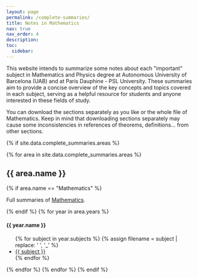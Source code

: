 ```yaml
---
layout: page
permalink: /complete-summaries/
title: Notes in Mathematics
nav: true
nav_order: 4
description:
toc:
  sidebar:
---
```


<div class="post-description">
  <p>
  This website intends to summarize some notes about each "important" subject in Mathematics and Physics degree at Autonomous University of Barcelona (UAB) and at Paris Dauphine - PSL University. These summaries aim to provide a concise overview of the key concepts and topics covered in each subject, serving as a helpful resource for students and anyone interested in these fields of study.
  </p>
  <p>
  You can download the sections separately as you like or the whole file of Mathematics. Keep in mind that downloading sections separately may cause some inconsistencies in references of theorems, definitions... from other sections.
  </p>
</div>

{% if site.data.complete_summaries.areas %}

{% for area in site.data.complete_summaries.areas %}

<h2>{{ area.name }}</h2>
{% if area.name == "Mathematics" %}
<p>Full summaries of <a href="https://github.com/victorballester7/complete-summaries/releases/latest/download/main_math.pdf" target="_top">Mathematics</a>.</p>
{% endif %}
{% for year in area.years %}
<h4>{{ year.name }}</h4>
<ul>
{% for subject in year.subjects %}
{% assign filename = subject | replace: ' ', '_' %}
  <li><a href="https://github.com/victorballester7/complete-summaries/releases/latest/download/{{ filename }}.pdf">{{ subject }}</a></li>
{% endfor %}
</ul>
{% endfor %}
{% endfor %}
{% endif %}
